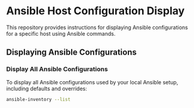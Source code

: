 # Ansible Host Configuration Display

This repository provides instructions for displaying Ansible configurations for a specific host using Ansible commands.



## Displaying Ansible Configurations

### Display All Ansible Configurations

To display all Ansible configurations used by your local Ansible setup, including defaults and overrides:

```bash
ansible-inventory --list